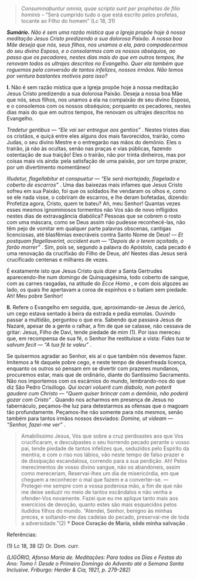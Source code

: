 > *Consummabuntur omnia, quae scripta sunt per prophetas de filio hominis* – “Será cumprido tudo o que está escrito pelos profetas, tocante ao Filho do homem” (Lc 18, 31)

***Sumário.** Não é sem uma razão mística que a Igreja propõe hoje à nossa meditação Jesus Cristo predizendo a sua dolorosa Paixão. A nossa boa Mãe deseja que nós, seus filhos, nos unamos a ela, para compadecermos do seu divino Esposo, e o consolarmos com os nossos obséquios, ao passo que os pecadores, nestes dias mais do que em outros tempos, lhe renovam todos os ultrajes descritos no Evangelho. Quer ela também que roguemos pela conversão de tantos infelizes, nossos irmãos. Não temos por ventura bastantes motivos para isso?*

**I.** Não é sem razão mística que a Igreja propõe hoje à nossa meditação Jesus Cristo predizendo a sua dolorosa Paixão. Deseja a nossa boa Mãe que nós, seus filhos, nos unamos a ela na compaixão de seu divino Esposo, e o consolemos com os nossos obséquios; porquanto os pecadores, nestes dias mais do que em outros tempos, lhe renovam os ultrajes descritos no Evangelho.

*Tradetur gentibus — “Ele vai ser entregue aos gentios”* . Nestes tristes dias os cristãos, e quiçá entre eles alguns dos mais favorecidos, trairão, como Judas, o seu divino Mestre e o entregarão nas mãos do demônio. Eles o trairão, já não às ocultas, senão nas praças e vias públicas, fazendo ostentação de sua traição! Eles o trairão, não por trinta dinheiros, mas por coisas mais vis ainda: pela satisfação de uma paixão, por um torpe prazer, por um divertimento momentâneo!

*Illudetur, flagellabitur et conspuetur — “Ele será mortejado, flagelado e coberto de escarros”* . Uma das baixezas mais infames que Jesus Cristo sofreu em sua Paixão, foi que os soldados lhe vendaram os olhos e, como se ele nada visse, o cobriram de escarros, e lhe deram bofetadas, dizendo: Profetiza agora, Cristo, quem te bateu? Ah, meu Senhor! Quantas vezes esses mesmos ignominiosos tormentos não Vos são de novo infligidos nestes dias de extravagância diabólica? Pessoas que se cobrem o rosto com uma máscara, como se Deus assim não pudesse reconhecê-las, não têm pejo de vomitar em qualquer parte palavras obscenas, cantigas licenciosas, até blasfêmias execráveis contra Santo Nome de Deus! — *Et postquam flagellaverint, occident eum — “Depois de o terem açoitado, o farão morrer”* . Sim, pois se, segundo a palavra do Apóstolo, cada pecado é uma renovação da crucifixão do Filho de Deus, ah! Nestes dias Jesus será crucificado centenas e milhares de vezes.

É exatamente isto que Jesus Cristo quis dizer a Santa Gertrudes aparecendo-lhe num domingo de Quinquagésima, todo coberto de sangue, com as carnes rasgadas, na atitude do *Ecce Homo* , e com dois algozes ao lado, os quais lhe apertavam a coroa de espinhos e o batiam sem piedade. Ah! Meu pobre Senhor!

**II.** Refere o Evangelho em seguida, que, aproximando-se Jesus de Jericó, um cego estava sentado à beira da estrada e pedia esmolas. Ouvindo passar a multidão, perguntou o que era. Sabendo que passava Jesus de Nazaré, apesar de a gente o ralhar, a fim de que se calasse, não cessava de gritar: Jesus, Filho de Davi, tende piedade de mim (1). Por isso mereceu que, em recompensa de sua fé, o Senhor lhe restituísse a vista: *Fides tua te salvum fecit — “A tua fé te valeu”* .

Se quisermos agradar ao Senhor, eis aí o que também nós devemos fazer. Imitemos a fé daquele pobre cego, e neste tempo de desenfreada licença, enquanto os outros só pensam em se divertir com prazeres mundanos, procuremos estar, mais que de ordinário, diante do Santíssimo Sacramento. Não nos importemos com os escárnios do mundo, lembrando-nos do que diz São Pedro Crisólogo. *Qui iocari voluerit cum diabolo, non poterit gaudere cum Christo — “Quem quiser brincar com o demônio, não poderá gozar com Cristo”* . Quando nos acharmos em presença de Jesus no tabernáculo, peçamos-lhe luz para detestarmos as ofensas que o magoam tão profundamente. Peçamos-lhe não somente para nós mesmos, senão também para tantos irmãos nossos desviados: *Domine, ut videam — “Senhor, fazei-me ver”* .

> Amabilíssimo Jesus, Vós que sobre a cruz perdoastes aos que Vos crucificaram, e desculpastes o seu horrendo pecado perante o vosso pai, tende piedade de tantos infelizes que, seduzidos pelo Espírito da mentira, e com o riso nos lábios, vão neste tempo de falso prazer e de dissipação escandalosa, correndo para a sua perdição. Ah! Pelos merecimentos de vosso divino sangue, não os abandoneis, assim como mereceriam, Reservai-lhes um dia de misericórdia, em que cheguem a reconhecer o mal que fazem e a converter-se. — Protegei-me sempre com a vossa poderosa mão, a fim de que não me deixe seduzir no meio de tantos escândalos e não venha a ofender-Vos novamente. Fazei que eu me aplique tanto mais aos exercícios de devoção, quanto estes são mais esquecidos pelos iludidos filhos do mundo. “Atendei, Senhor, benigno às minhas preces, e soltando-me das cadeias do pecado, preservai-me de toda a adversidade.”(2) **† Doce Coração de Maria, sêde minha salvação** .

Referências:

\(1\) Lc 18, 38 (2) Or. Dom. curr.

*(LIGÓRIO, Afonso Maria de. Meditações: Para todos os Dias e Festas do Ano: Tomo I: Desde o Primeiro Domingo do Advento até a Semana Santa Inclusive. Friburgo: Herder & Cia, 1921, p. 279-282)*
